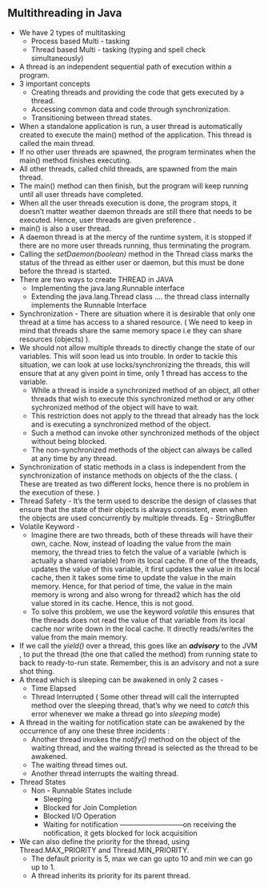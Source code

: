 ## Multithreading in Java 

- We have 2 types of multitasking
    - Process based Multi - tasking
    - Thread based Multi  - tasking  (typing and spell check simultaneously)
- A thread is an independent sequential path of execution within a program.
- 3 important concepts
    - Creating threads and providing the code that gets executed by a thread.
    - Accessing common data and code through synchronization.
    - Transitioning between thread states.
- When a standalone application is run, a user thread is automatically created to execute the main() method of the application. This thread is called the main thread.
- If no other user threads are spawned, the program terminates when the main() method finishes executing.
- All other threads, called child threads, are spawned from the main thread.
- The main() method can then finish, but the program will keep running until all user threads have completed.
- When all the user threads execution is done, the program stops, it doesn’t matter weather daemon threads are still there that needs to be executed. Hence, user threads are given preference .
- main() is also a user thread.
- A daemon thread is at the mercy of the runtime system, it is stopped if there are no more user threads running, thus terminating the program.
- Calling the *setDaemon(boolean)* method in the Thread class marks the status of the thread as either user or daemon, but this must be done before the thread is started.
- There are two ways to create THREAD in JAVA
    - Implementing the java.lang.Runnable interface
    - Extending the java.lang.Thread class …. the thread class internally implements the Runnable Interface
- Synchronization  - There are situation where it is desirable that only one thread at a time has access to a shared resource. ( We need to keep in mind that threads share the same memory space i.e they can share resources (objects) ).
- We should not allow multiple threads to directly change the state of our variables. This will soon lead us into trouble. In order to tackle this situation, we can look at use locks/synchronizing the threads, this will ensure that at any given point in time, only 1 thread has access to the variable.
    - While a thread is inside a synchronized method of an object, all other threads that wish to execute this synchronized method or any other sychronized method of the object will have to wait.
    - This restriction does not apply to the thread that already has the lock and is executing a synchronized method of the object.
    - Such a method can invoke other synchronized methods of the object without being blocked.
    - The non-synchronized methods of the object can always be called at any time by any thread.
- Synchronization of static methods in a class is independent from the synchronization of instance methods on  objects of the the class.  ( These are treated as two different locks, hence there is no problem in the execution of these. )
- Thread Safety - It’s the term used to describe the design of classes that ensure that the state of their objects is always consistent, even when the objects are used concurrently by multiple threads. Eg - StringBuffer
- Volatile Keyword -
    - Imagine there are two threads, both of these threads will have their own, cache. Now, instead of loading the value from the main memory, the thread tries to fetch the value of a variable (which is actually a shared variable) from its local cache. If one of the threads, updates the value of this variable, it first updates the value in its local cache, then it takes some time to update the value in the main memory. Hence, for that period of time, the value in the main memory is wrong and also wrong for thread2 which has the old value stored in its cache. Hence, this is not good.
    - To solve this problem, we use the keyword *volatile*  this ensures that the threads does not read the value of that variable from its local cache nor write down in the local cache. It directly reads/writes the value from the main memory.
- If we call the *yield()*  over a thread, this goes like an ***advisory*** to the JVM , to put the thread (the one that called the method) from running state to back to ready-to-run state. Remember, this is an advisory and not a sure shot thing.
- A thread which is sleeping can be awakened in only 2 cases -
    - Time Elapsed
    - Thread Interrupted ( Some other thread will call the interrupted method over the sleeping thread, that’s why we need to *catch* this error whenever we make a thread go into *sleeping* mode)
- A thread in the waiting for notification state can be awakened by the occurrence of any one these three incidents :
    - Another thread invokes the *notify()* method on the object of the waiting thread, and the waiting thread is selected as the thread to be awakened.
    - The waiting thread times out.
    - Another thread interrupts the waiting thread.
- Thread States
    - Non - Runnable States include
        - Sleeping
        - Blocked for Join Completion
        - Blocked I/O Operation
        - Waiting for notification —————————on receiving the notification, it gets blocked for lock acquisition
- We can also define the priority for the thread, using Thread.MAX_PRIORITY and Thread.MIN_PRIORITY.
    - The default priority is 5, max we can go upto 10 and min we can go up to 1.
    - A thread inherits its priority for its parent thread.